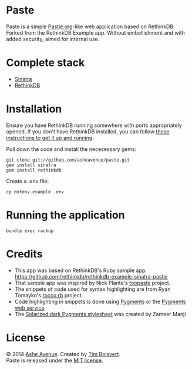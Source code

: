 # Paste #

Paste is a simple [Pastie.org](http://pastie.org)-like web application based on RethinkDB. Forked from the RethinkDB Example app. Without embellishment and with added security, aimed for internal use.

# Complete stack #

*   [Sinatra](http://www.sinatrarb.com/)
*   [RethinkDB](http://www.rethinkdb.com)

# Installation #

Ensure you have RethinkDB running somewhere with ports appropriately opened. If you don't have RethinkDB installed, you can follow [these instructions to get it up and running](http://www.rethinkdb.com/docs/install/).

Pull down the code and install the necesessary gems:

```
git clone git://github.com/asheavenue/paste.git
gem install sinatra
gem install rethinkdb
```

Create a .env file:

```
cp dotenv.example .env
```

# Running the application #

```
bundle exec rackup
```

# Credits #

* This app was based on RethinkDB's Ruby sample app: https://github.com/rethinkdb/rethinkdb-example-sinatra-pastie
* That sample app was inspired by Nick Plante's [toopaste](https://github.com/zapnap/toopaste) project.
* The snippets of code used for syntax highlighting are from Ryan Tomayko's [rocco.rb](https://github.com/rtomayko/rocco) project.
* Code highlighting in snippets is done using [Pygments](http://pygments.org) or the [Pygments web service](http://pygments.appspot.com/)
* The [Solarized dark Pygments stylesheet](https://gist.github.com/1573884) was created by Zameer Manji

# License #

© 2014 <a href="http://www.asheavenue.com">Ashe Avenue</a>. Created by <a href="http://twitter.com/timboisvert">Tim Boisvert</a>.
<br />
Paste is released under the <a href="http://opensource.org/licenses/MIT">MIT license</a>.
